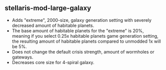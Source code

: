 ## stellaris-mod-large-galaxy

- Adds "extreme", 2000-size, galaxy generation setting with severely decreased amount of habitable planets.
- The base amount of habitable planets for the "extreme" is 20%, meaning if you select 0.25x habitable planets game generation setting, the resulting amount of habitable planets compared to unmodded 1x will be 5%.
- Does not change the default crisis strength, amount of wormholes or gateways.
- Decreases core size for 4-spiral galaxy.
